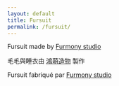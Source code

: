 ```yaml
---
layout: default
title: Fursuit
permalink: /fursuit/
---
```

<div class="content">
  <p class="lang-en">
    Fursuit made by <a href="https://www.furmony.com/" class="telegram-link" target="_blank" rel="noopener noreferrer">
    Furmony studio</a>
  </p>
  <p class="lang-zh">
    毛毛與睡衣由 <a href="https://www.furmony.com/" class="telegram-link" target="_blank" rel="noopener noreferrer">
    鴻萌造物</a> 製作
  </p>
  <p class="lang-fr">
    Fursuit fabriqué par <a href="https://www.furmony.com/" class="telegram-link" target="_blank" rel="noopener noreferrer">
    Furmony studio</a>
  </p>
</div>

<div class="fursuit-grid" id="fursuit-grid" style="opacity: 0;">
  {% for item in site.data.fursuit %}
    <div class="grid-item fade-in" tabindex="0" data-index="{{ forloop.index0 }}">
      <img src="{{ site.baseurl }}{{ item.image }}" alt="{{ item.title | default:'Loyn Fursuit' }}">
      <div class="overlay">
        {% if item.title %}
        <div class="title">{{ item.title }}</div>
        {% endif %}
        <div class="photographer lang-en">📷 {{ item.photographer }}</div>
        <div class="photographer lang-zh">📷 {{ item.photographer }}</div>
        <div class="photographer lang-fr">📷 {{ item.photographer }}</div>
        <div class="date lang-en">📅 {{ item.date_taken }}</div>
        <div class="date lang-zh">📅 {{ item.date_taken }}</div>
        <div class="date lang-fr">📅 {{ item.date_taken }}</div>
        {% if item.description %}
        <div class="description lang-en">{{ item.description }}</div>
        {% if item.description_zh %}
        <div class="description lang-zh">{{ item.description_zh }}</div>
        {% else %}
        <div class="description lang-zh">{{ item.description }}</div>
        {% endif %}
        {% if item.description_fr %}
        <div class="description lang-fr">{{ item.description_fr }}</div>
        {% else %}
        <div class="description lang-fr">{{ item.description }}</div>
        {% endif %}
        {% endif %}
      </div>
    </div>
  {% endfor %}
</div>

<script src="/assets/js/gallery.js"></script>
<script>
// 隨機排序毛毛照片
function shuffleFursuit() {
  const grid = document.getElementById('fursuit-grid');
  if (!grid) {
    return;
  }
  
  const items = Array.from(grid.children);
  
  if (items.length === 0) {
    return;
  }
  
  // 簡單的隨機排序
  for (let i = items.length - 1; i > 0; i--) {
    const j = Math.floor(Math.random() * (i + 1));
    grid.appendChild(items[j]);
  }
  
  // 排序完成後顯示
  grid.style.opacity = '1';
}

// 頁面載入時執行隨機排序
document.addEventListener('DOMContentLoaded', shuffleFursuit);

// 如果頁面已經載入，直接執行
if (document.readyState === 'loading') {
  document.addEventListener('DOMContentLoaded', shuffleFursuit);
} else {
  shuffleFursuit();
}
</script>
